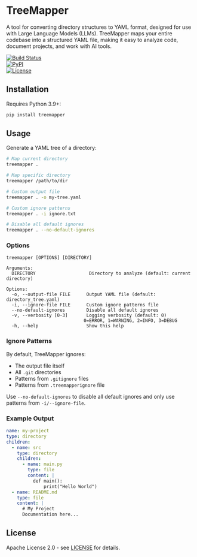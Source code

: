 # TreeMapper

A tool for converting directory structures to YAML format, designed for use with Large Language Models (LLMs).
TreeMapper maps your entire codebase into a structured YAML file, making it easy to analyze code, document projects, and
work with AI tools.

[![Build Status](https://img.shields.io/github/actions/workflow/status/nikolay-e/TreeMapper/ci.yml)](https://github.com/nikolay-e/TreeMapper/actions)  
[![PyPI](https://img.shields.io/pypi/v/treemapper)](https://pypi.org/project/treemapper)  
[![License](https://img.shields.io/github/license/nikolay-e/TreeMapper)](https://github.com/nikolay-e/TreeMapper/blob/main/LICENSE)

## Installation

Requires Python 3.9+:

```bash
pip install treemapper
```

## Usage

Generate a YAML tree of a directory:

```bash
# Map current directory
treemapper . 

# Map specific directory
treemapper /path/to/dir

# Custom output file
treemapper . -o my-tree.yaml

# Custom ignore patterns
treemapper . -i ignore.txt

# Disable all default ignores
treemapper . --no-default-ignores
```

### Options

```
treemapper [OPTIONS] [DIRECTORY]

Arguments:
  DIRECTORY                    Directory to analyze (default: current directory)

Options:
  -o, --output-file FILE      Output YAML file (default: directory_tree.yaml)
  -i, --ignore-file FILE      Custom ignore patterns file
  --no-default-ignores        Disable all default ignores
  -v, --verbosity [0-3]       Logging verbosity (default: 0)
                             0=ERROR, 1=WARNING, 2=INFO, 3=DEBUG
  -h, --help                  Show this help
```

### Ignore Patterns

By default, TreeMapper ignores:

- The output file itself
- All `.git` directories
- Patterns from `.gitignore` files
- Patterns from `.treemapperignore` file

Use `--no-default-ignores` to disable all default ignores and only use patterns from `-i/--ignore-file`.

### Example Output

```yaml
name: my-project
type: directory
children:
  - name: src
    type: directory
    children:
      - name: main.py
        type: file
        content: |
          def main():
              print("Hello World")
  - name: README.md
    type: file
    content: |
      # My Project
      Documentation here...
```

## License

Apache License 2.0 - see [LICENSE](LICENSE) for details.